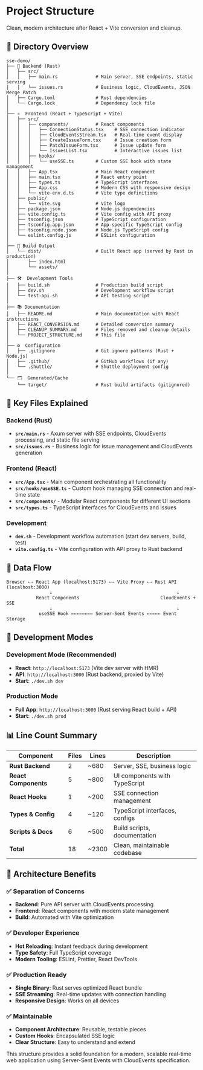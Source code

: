 # Project Structure

Clean, modern architecture after React + Vite conversion and cleanup.

## 📁 Directory Overview

```
sse-demo/
├── 🦀 Backend (Rust)
│   ├── src/
│   │   ├── main.rs              # Main server, SSE endpoints, static serving
│   │   └── issues.rs            # Business logic, CloudEvents, JSON Merge Patch
│   ├── Cargo.toml               # Rust dependencies
│   └── Cargo.lock               # Dependency lock file
│
├── ⚛️  Frontend (React + TypeScript + Vite)
│   ├── src/
│   │   ├── components/          # React components
│   │   │   ├── ConnectionStatus.tsx    # SSE connection indicator
│   │   │   ├── CloudEventsStream.tsx   # Real-time event display
│   │   │   ├── CreateIssueForm.tsx     # Issue creation form
│   │   │   ├── PatchIssueForm.tsx      # Issue update form
│   │   │   └── IssuesList.tsx          # Interactive issues list
│   │   ├── hooks/
│   │   │   └── useSSE.ts        # Custom SSE hook with state management
│   │   ├── App.tsx              # Main React component
│   │   ├── main.tsx             # React entry point
│   │   ├── types.ts             # TypeScript interfaces
│   │   ├── App.css              # Modern CSS with responsive design
│   │   └── vite-env.d.ts        # Vite type definitions
│   ├── public/
│   │   └── vite.svg             # Vite logo
│   ├── package.json             # Node.js dependencies
│   ├── vite.config.ts           # Vite config with API proxy
│   ├── tsconfig.json            # TypeScript configuration
│   ├── tsconfig.app.json        # App-specific TypeScript config
│   ├── tsconfig.node.json       # Node.js TypeScript config
│   └── eslint.config.js         # ESLint configuration
│
├── 🚀 Build Output
│   └── dist/                    # Built React app (served by Rust in production)
│       ├── index.html
│       └── assets/
│
├── 🛠️  Development Tools
│   ├── build.sh                 # Production build script
│   ├── dev.sh                   # Development workflow script
│   └── test-api.sh              # API testing script
│
├── 📚 Documentation
│   ├── README.md                # Main documentation with React instructions
│   ├── REACT_CONVERSION.md      # Detailed conversion summary
│   ├── CLEANUP_SUMMARY.md       # Files removed and cleanup details
│   └── PROJECT_STRUCTURE.md     # This file
│
├── ⚙️  Configuration
│   ├── .gitignore               # Git ignore patterns (Rust + Node.js)
│   ├── .github/                 # GitHub workflows (if any)
│   └── .shuttle/                # Shuttle deployment config
│
└── 🗂️  Generated/Cache
    └── target/                  # Rust build artifacts (gitignored)
```

## 🔧 Key Files Explained

### Backend (Rust)
- **`src/main.rs`** - Axum server with SSE endpoints, CloudEvents processing, and static file serving
- **`src/issues.rs`** - Business logic for issue management and CloudEvents generation

### Frontend (React)
- **`src/App.tsx`** - Main component orchestrating all functionality
- **`src/hooks/useSSE.ts`** - Custom hook managing SSE connection and real-time state
- **`src/components/`** - Modular React components for different UI sections
- **`src/types.ts`** - TypeScript interfaces for CloudEvents and Issues

### Development
- **`dev.sh`** - Development workflow automation (start dev servers, build, test)
- **`vite.config.ts`** - Vite configuration with API proxy to Rust backend

## 🌊 Data Flow

```
Browser ←→ React App (localhost:5173) ←→ Vite Proxy ←→ Rust API (localhost:3000)
                ↓                                              ↓
           React Components                              CloudEvents + SSE
                ↓                                              ↓
            useSSE Hook ←←←←←←←← Server-Sent Events ←←←←← Event Storage
```

## 🚀 Development Modes

### Development Mode (Recommended)
- **React**: `http://localhost:5173` (Vite dev server with HMR)
- **API**: `http://localhost:3000` (Rust backend, proxied by Vite)
- **Start**: `./dev.sh dev`

### Production Mode
- **Full App**: `http://localhost:3000` (Rust serving React build + API)
- **Start**: `./dev.sh prod`

## 📊 Line Count Summary

| Component | Files | Lines | Description |
|-----------|-------|-------|-------------|
| **Rust Backend** | 2 | ~680 | Server, SSE, business logic |
| **React Components** | 5 | ~800 | UI components with TypeScript |
| **React Hooks** | 1 | ~200 | SSE connection management |
| **Types & Config** | 4 | ~120 | TypeScript interfaces, configs |
| **Scripts & Docs** | 6 | ~500 | Build scripts, documentation |
| **Total** | 18 | ~2300 | Clean, maintainable codebase |

## 🎯 Architecture Benefits

### ✅ Separation of Concerns
- **Backend**: Pure API server with CloudEvents processing
- **Frontend**: React components with modern state management
- **Build**: Automated with Vite optimization

### ✅ Developer Experience
- **Hot Reloading**: Instant feedback during development
- **Type Safety**: Full TypeScript coverage
- **Modern Tooling**: ESLint, Prettier, React DevTools

### ✅ Production Ready
- **Single Binary**: Rust serves optimized React bundle
- **SSE Streaming**: Real-time updates with connection handling
- **Responsive Design**: Works on all devices

### ✅ Maintainable
- **Component Architecture**: Reusable, testable pieces
- **Custom Hooks**: Encapsulated SSE logic
- **Clear Structure**: Easy to understand and extend

This structure provides a solid foundation for a modern, scalable real-time web application using Server-Sent Events with CloudEvents specification.